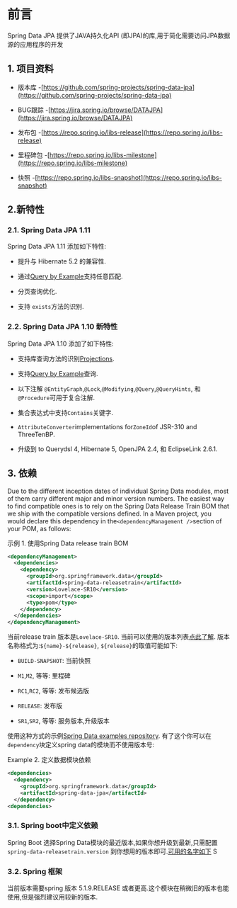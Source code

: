 # 前言

Spring Data JPA  提供了JAVA持久化API \(即JPA\)的库,用于简化需要访问JPA数据源的应用程序的开发

## 1. 项目资料

* 版本库 -[https://github.com/spring-projects/spring-data-jpa](https://github.com/spring-projects/spring-data-jpa)

* BUG跟踪 -[https://jira.spring.io/browse/DATAJPA](https://jira.spring.io/browse/DATAJPA)

* 发布包 -[https://repo.spring.io/libs-release](https://repo.spring.io/libs-release)

* 里程碑包 -[https://repo.spring.io/libs-milestone](https://repo.spring.io/libs-milestone)

* 快照 -[https://repo.spring.io/libs-snapshot](https://repo.spring.io/libs-snapshot)

## 2.新特性 

### 2.1. Spring Data JPA 1.11

Spring Data JPA 1.11 添加如下特性:

* 提升与 Hibernate 5.2 的兼容性.

* 通过[Query by Example](https://docs.spring.io/spring-data/jpa/docs/2.1.10.RELEASE/reference/html/#query-by-example)支持任意匹配.

* 分页查询优化.

* 支持 `exists`方法的识别.

### 2.2. Spring Data JPA 1.10 新特性

Spring Data JPA 1.10 添加了如下特性:

* 支持库查询方法的识别[Projections](https://docs.spring.io/spring-data/jpa/docs/2.1.10.RELEASE/reference/html/#projections).

* 支持[Query by Example](https://docs.spring.io/spring-data/jpa/docs/2.1.10.RELEASE/reference/html/#query-by-example)查询.

* 以下注解 `@EntityGraph`,`@Lock`,`@Modifying`,`@Query`,`@QueryHints`, 和`@Procedure`可用于复合注解.

* 集合表达式中支持`Contains`关键字.

* `AttributeConverter`implementations for`ZoneId`of JSR-310 and ThreeTenBP.

* 升级到 to Querydsl 4, Hibernate 5, OpenJPA 2.4, 和 EclipseLink 2.6.1.

## 3. 依赖

Due to the different inception dates of individual Spring Data modules, most of them carry different major and minor version numbers. The easiest way to find compatible ones is to rely on the Spring Data Release Train BOM that we ship with the compatible versions defined. In a Maven project, you would declare this dependency in the`<dependencyManagement />`section of your POM, as follows:

示例 1. 使用Spring Data release train BOM

```xml
<dependencyManagement>
  <dependencies>
    <dependency>
      <groupId>org.springframework.data</groupId>
      <artifactId>spring-data-releasetrain</artifactId>
      <version>Lovelace-SR10</version>
      <scope>import</scope>
      <type>pom</type>
    </dependency>
  </dependencies>
</dependencyManagement>
```

当前release train 版本是`Lovelace-SR10`. 当前可以使用的版本列表[点此了解](https://github.com/spring-projects/spring-data-commons/wiki/Release-planning). 版本名称格式为:`${name}-${release}`, ```${release}```的取值可能如下:

* `BUILD-SNAPSHOT`: 当前快照

* `M1`,`M2`, 等等: 里程碑

* `RC1`,`RC2`, 等等: 发布候选版

* `RELEASE`: 发布版

* `SR1`,`SR2`, 等等: 服务版本,升级版本

使用这种方式的示例[Spring Data examples repository](https://github.com/spring-projects/spring-data-examples/tree/master/bom). 有了这个你可以在```dependency```块定义spring data的模块而不使用版本号:

Example 2. 定义数据模块依赖

```xml
<dependencies>
  <dependency>
    <groupId>org.springframework.data</groupId>
    <artifactId>spring-data-jpa</artifactId>
  </dependency>
<dependencies>
```

### 3.1. Spring boot中定义依赖

Spring Boot 选择Spring Data模块的最近版本,如果你想升级到最新,只需配置`spring-data-releasetrain.version` 到你想用的版本即可.[可用的名字如下](https://docs.spring.io/spring-data/jpa/docs/2.1.10.RELEASE/reference/html/#dependencies.train-names)
S
### 3.2. Spring 框架

当前版本需要spring 版本 5.1.9.RELEASE 或者更高.这个模块在稍微旧的版本也能使用,但是强烈建议用较新的版本.

